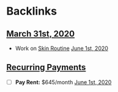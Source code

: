 
# Backlinks
## [March 31st, 2020](<March 31st, 2020.md>)
- Work on [Skin Routine](<Skin Routine.md>) [June 1st, 2020](<June 1st, 2020.md>)

## [Recurring Payments](<Recurring Payments.md>)
- [ ] **Pay Rent:** $645/month [June 1st, 2020](<June 1st, 2020.md>)

